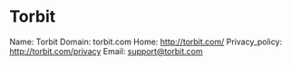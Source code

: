 
# Torbit

Name: Torbit
Domain: torbit.com
Home: http://torbit.com/
Privacy_policy: http://torbit.com/privacy
Email: support@torbit.com
